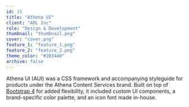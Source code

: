 ```yaml
---
id: 15
title: "Athena UI"
client: "AOL Inc"
role: "Design & Development"
thumbnail: "thumbnail.png"
cover: "cover.png"
feature_1: "feature_1.png"
feature_2: "feature_2.png"
theme_color: "#2B3440"
archive: false
---
```


Athena UI (AUI) was a CSS framework and accompanying styleguide for products under the Athena Content Services brand. Built on top of <a href="https://getbootstrap.com/" target="_blank" class="link-external">Bootstrap 4</a> for added flexibility, it included custom UI components, a brand-specific color palette, and an icon font made in-house.
